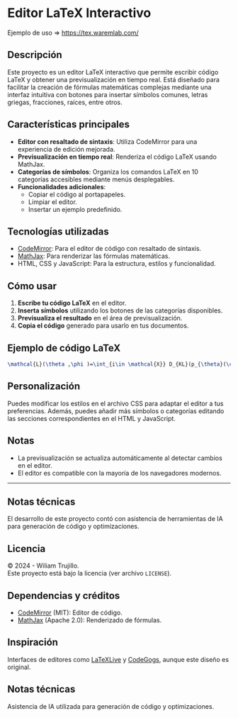 # Editor LaTeX Interactivo
Ejemplo de uso => https://tex.waremlab.com/
## Descripción
Este proyecto es un editor LaTeX interactivo que permite escribir código LaTeX y obtener una previsualización en tiempo real. Está diseñado para facilitar la creación de fórmulas matemáticas complejas mediante una interfaz intuitiva con botones para insertar símbolos comunes, letras griegas, fracciones, raíces, entre otros.

## Características principales
- **Editor con resaltado de sintaxis**: Utiliza CodeMirror para una experiencia de edición mejorada.
- **Previsualización en tiempo real**: Renderiza el código LaTeX usando MathJax.
- **Categorías de símbolos**: Organiza los comandos LaTeX en 10 categorías accesibles mediante menús desplegables.
- **Funcionalidades adicionales**:
  - Copiar el código al portapapeles.
  - Limpiar el editor.
  - Insertar un ejemplo predefinido.

## Tecnologías utilizadas
- [CodeMirror](https://codemirror.net/): Para el editor de código con resaltado de sintaxis.
- [MathJax](https://www.mathjax.org/): Para renderizar las fórmulas matemáticas.
- HTML, CSS y JavaScript: Para la estructura, estilos y funcionalidad.

## Cómo usar
1. **Escribe tu código LaTeX** en el editor.
2. **Inserta símbolos** utilizando los botones de las categorías disponibles.
3. **Previsualiza el resultado** en el área de previsualización.
4. **Copia el código** generado para usarlo en tus documentos.

## Ejemplo de código LaTeX

```latex
\mathcal{L}(\theta ,\phi )=\int_{i\in \mathcal{X}} D_{KL}(p_{\theta}(\cdot |i)\,||\,q_{\phi}(\cdot |i)) = \int_{i\in \mathcal{X}} \int_{j\in \mathcal{X}} p_{\theta}(j|i) \log\left(\frac{p_{\theta}(j|i)}{q_{\phi}(j|i)}\right)
```

## Personalización
Puedes modificar los estilos en el archivo CSS para adaptar el editor a tus preferencias. Además, puedes añadir más símbolos o categorías editando las secciones correspondientes en el HTML y JavaScript.

## Notas
- La previsualización se actualiza automáticamente al detectar cambios en el editor.
- El editor es compatible con la mayoría de los navegadores modernos.

---
## Notas técnicas  
El desarrollo de este proyecto contó con asistencia de herramientas de IA para generación de código y optimizaciones.

## Licencia  
© 2024 - Wiliam Trujillo.  
Este proyecto está bajo la licencia (ver archivo `LICENSE`).  

## Dependencias y créditos  
- [CodeMirror](https://codemirror.net/) (MIT): Editor de código.  
- [MathJax](https://www.mathjax.org/) (Apache 2.0): Renderizado de fórmulas.  

## Inspiración  
Interfaces de editores como [LaTeXLive](https://www.latexlive.com/) y [CodeGogs](https://editor.codecogs.com), aunque este diseño es original.  

## Notas técnicas  
Asistencia de IA utilizada para generación de código y optimizaciones.  
